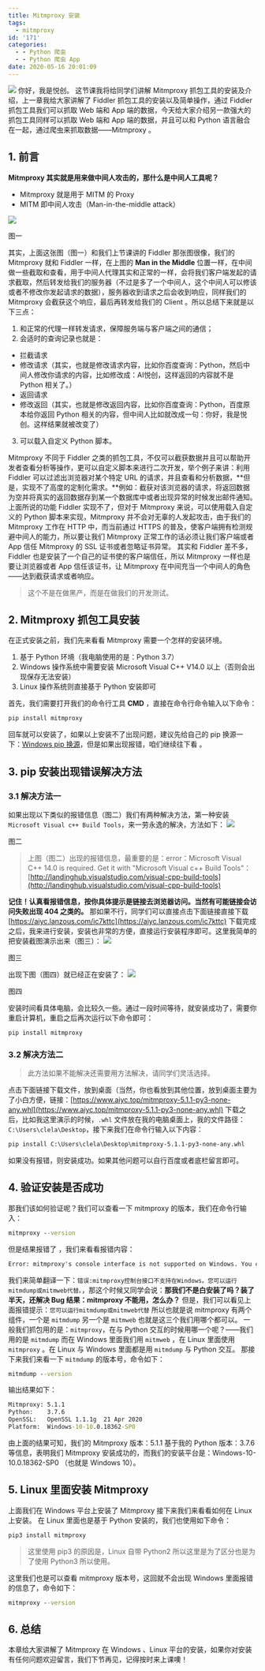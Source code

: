 ```yaml
---
title: Mitmproxy 安装
tags:
  - mitmproxy
id: '171'
categories:
  - - Python 爬虫
  - - Python 爬虫 App
date: 2020-05-16 20:01:09
---
```


![](https://images-aiyc-1301641396.cos.ap-guangzhou.myqcloud.com/20200516193525.png) 你好，我是悦创。 这节课我将给同学们讲解 Mitmproxy 抓包工具的安装及介绍，上一章我给大家讲解了 Fiddler 抓包工具的安装以及简单操作，通过 Fiddler 抓包工具我们可以抓取 Web 端和 App 端的数据，今天给大家介绍另一款强大的抓包工具同样可以抓取 Web 端和 App 端的数据，并且可以和 Python 语言融合在一起，通过爬虫来抓取数据——Mitmproxy 。

## 1\. 前言

**Mitmproxy 其实就是用来做中间人攻击的，那什么是中间人工具呢？**

*   Mitmproxy 就是用于 MITM 的 Proxy
*   MITM 即中间人攻击（Man-in-the-middle attack）

![](https://images-aiyc-1301641396.cos.ap-guangzhou.myqcloud.com/20200516193548.png)

图一

其实，上面这张图（图一）和我们上节课讲的 Fiddler 那张图很像，我们的 Mitmproxy 就和 Fiddler 一样，在上图的 **Man in the Middle** 位置一样，在中间做一些截取和查看，用于中间人代理其实和正常的一样，会将我们客户端发起的请求截取，然后转发给我们的服务器（不过是多了一个中间人，这个中间人可以修该或者不修改你发起请求的数据），服务器收到请求之后会收到响应，同样我们的 Mitmproxy 会截获这个响应，最后再转发给我们的 Client 。所以总结下来就是以下三点：

1.  和正常的代理一样转发请求，保障服务端与客户端之间的通信；
2.  会适时的查询记录也就是：

*   拦截请求
*   修改请求（其实，也就是修改请求内容，比如你百度查询：Python，然后中间人修改你请求的内容，比如修改成：AI悦创，这样返回的内容就不是 Python 相关了。）
*   返回请求
*   修改返回（其实，也就是修改返回内容，比如你百度查询：Python，百度原本给你返回 Python 相关的内容，但中间人比如就改成一句：你好，我是悦创。这样结果就被改变了）

3.  可以载入自定义 Python 脚本。

Mitmproxy 不同于 Fiddler 之类的抓包工具，不仅可以截获数据并且可以帮助开发者查看分析等操作，更可以自定义脚本来进行二次开发，举个例子来讲：利用 Fiddler 可以过滤出浏览器对某个特定 URL 的请求，并且查看和分析数据，**但是，实现不了高度的定制化需求。**例如：截获对该浏览器的请求，将返回数据为空并将真实的返回数据存到某一个数据库中或者出现异常的时候发出邮件通知。 上面所说的功能 Fiddler 实现不了，但对于 Mitmproxy 来说，可以使用载入自定义的 Python 脚本来实现，Mitmproxy 并不会对无辜的人发起攻击，由于我们的 Mitmproxy 工作在 HTTP 中，而当前通过 HTTPS 的普及，使客户端拥有检测规避中间人的能力，所以要让我们 Mitmproxy 正常工作的话必须让我们客户端或者 App 信任 Mitmproxy 的 SSL 证书或者忽略证书异常。 其实和 Fiddler 差不多，Fiddler 也是安装了一个自己的证书使的客户端信任，所以 Mitmproxy 一样也是要让浏览器或者 App 信任该证书，让 Mitmproxy 在中间充当一个中间人的角色——达到截获请求或者响应。

> 这个不是在做黑产，而是在做我们的开发测试。

## 2\. Mitmproxy 抓包工具安装

在正式安装之前，我们先来看看 Mitmproxy 需要一个怎样的安装环境。

1.  基于 Python 环境（我电脑使用的是：Python 3.7）
2.  Windows 操作系统中需要安装 Microsoft Visual C++ V14.0 以上（否则会出现保存无法安装）
3.  Linux 操作系统则直接基于 Python 安装即可

首先，我们需要打开我们的命令行工具 **CMD** ，直接在命令行命令输入以下命令：

```cmd
pip install mitmproxy
```

回车就可以安装了，如果以上安装不了出现问题，建议先给自己的 pip 换源一下：[Windows pip 换源](https://www.aiyc.top/archives/216.html)，但是如果出现报错，咱们继续往下看 。

## 3\. pip 安装出现错误解决方法

### 3.1 解决方法一

如果出现以下类似的报错信息（图二）我们有两种解决方法，第一种安装 `Microsoft Visual c++ Build Tools`，来一劳永逸的解决，方法如下： ![](https://images-aiyc-1301641396.cos.ap-guangzhou.myqcloud.com/20200516193615.png)

图二

> 上图（图二）出现的报错信息，最重要的是：error：Microsoft Visual C++ 14.0 is required. Get it with "Microsoft Visual c++ Build Tools"：[http://landinghub.visualstudio.com/visual-cpp-build-tools](http://landinghub.visualstudio.com/visual-cpp-build-tools)

**记住！认真看报错信息，按你具体提示是链接去浏览器访问。当然有可能链接会访问失败出现 404 之类的。** 那如果不行，同学们可以直接点击下面链接直接下载 [https://aiyc.lanzous.com/ic7kttc](https://aiyc.lanzous.com/ic7kttc) 下载完成之后，我来进行安装，安装也非常的方便，直接运行安装程序即可。这里我简单的把安装截图演示出来（图三）： ![](https://images-aiyc-1301641396.cos.ap-guangzhou.myqcloud.com/20200516193809.png)

图三

出现下图（图四）就已经正在安装了： ![](https://images-aiyc-1301641396.cos.ap-guangzhou.myqcloud.com/20200516193823.png)

图四

安装时间看具体电脑，会比较久一些。通过一段时间等待，就安装成功了，需要你重启计算机，重启之后再次运行以下命令即可：

```cmd
pip install mitmproxy
```

### 3.2 解决方法二

> 此方法如果不能解决还需要用方法解决，请同学们灵活选择。

点击下面链接下载文件，放到桌面（当然，你也看放到其他位置，放到桌面主要为了小白方便，链接：[https://www.aiyc.top/mitmproxy-5.1.1-py3-none-any.whl](https://www.aiyc.top/mitmproxy-5.1.1-py3-none-any.whl) 下载之后，比如我这里演示的时候，`.whl` 文件放在我的电脑桌面上，我的文件路径：`C:\Users\clela\Desktop`，接下来我们在命令行输入以下内容：

```cmd
pip install C:\Users\clela\Desktop\mitmproxy-5.1.1-py3-none-any.whl
```

如果没有报错，则安装成功。如果其他问题可以自行百度或者底栏留言即可。

## 4\. 验证安装是否成功

那我们该如何验证呢？我们可以查看一下 mitmproxy 的版本，我们在命令行输入：

```cmd
mitmproxy --version
```

但是结果报错了 ，我们来看看报错内容：

```cmd
Error: mitmproxy's console interface is not supported on Windows. You can run mitmdump or mitmweb instead.
```

我们来简单翻译一下：`错误:mitmproxy控制台接口不支持在Windows。您可以运行mitmdump或mitmweb代替。`，那这个时候又同学会说：**那我们不是白安装了吗？装了半天，还解决 Bug 结果：mitmproxy 不能用，怎么办？** 但是，我们可以看见上面报错提示：`您可以运行mitmdump或mitmweb代替` 所以也就是说 mitmproxy 有两个组件，一个是 `mitmdump` 另一个是 `mitmweb` 也就是这三个我们用哪个都可以。 一般我们抓包用的是：`mitmproxy`，在与 Python 交互的时候用哪一个呢？——我们用的是 `mitmdump` 而在 Windows 里面我们用 `mitmweb` ，在 Linux 里面使用 `mitmproxy` 。在 Linux 与 Windows 里面都是用 `mitmdump` 与 Python 交互。 那接下来我们来看一下 `mitmdump` 的版本号，命令如下：

```cmd
mitmdump --version
```

输出结果如下：

```cmd
Mitmproxy: 5.1.1
Python:    3.7.6
OpenSSL:   OpenSSL 1.1.1g  21 Apr 2020
Platform:  Windows-10-10.0.18362-SP0
```

由上面的结果可知，我们的 Mitmproxy 版本：5.1.1 基于我的 Python 版本：3.7.6 等信息，表明我们 Mitmproxy 安装成功的，而我们的安装平台是：Windows-10-10.0.18362-SP0 （也就是 Windows 10）。

## 5\. Linux 里面安装 Mitmproxy

上面我们在 Windows 平台上安装了 Mitmproxy 接下来我们来看看如何在 Linux 上安装。 在 Linux 里面也是基于 Python 安装的，我们也使用如下命令：

```cmd
pip3 install mitmproxy
```

> 这里使用 pip3 的原因是，Linux 自带 Python2 所以这里是为了区分也是为了使用 Python3 所以使用。

这里我们也是可以查看 mitmproxy 版本号，这回就不会出现 Windows 里面报错的信息了，命令如下：

```cmd
mitmproxy --version
```

## 6\. 总结

本章给大家讲解了 Mitmproxy 在 Windows 、Linux 平台的安装，如果你对安装有任何问题欢迎留言，我们下节再见，记得按时来上课噢！